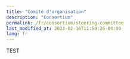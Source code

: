 ```yaml
---
title: "Comité d'organisation"
description: "Consortium"
permalink: /fr/consortium/steering-committee
last_modified_at: 2023-02-16T11:59:26-04:00
lang: fr
---
```


TEST
